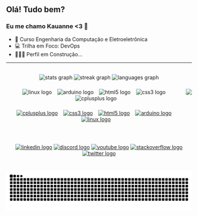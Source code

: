 ## Olá! Tudo bem?
### Eu me chamo Kauanne <3 👋

- 🌱 Curso Engenharia da Computação e Eletroeletrônica
- 💻 Trilha em Foco: DevOps
- 👩🏽‍🔧 Perfil em Construção...
<hr>
<br>

<div align="center">
  <img src="https://github-readme-stats.vercel.app/api?username=KwG0&hide_title=false&hide_rank=false&show_icons=true&include_all_commits=true&count_private=true&disable_animations=false&theme=dark&locale=pt-br&hide_border=true" height="120" alt="stats graph"  />
  <img src="https://streak-stats.demolab.com?user=KwG0&locale=pt-br&mode=weekly&theme=dark&hide_border=true&border_radius=5" height="120" alt="streak graph"  />
  <img src="https://github-readme-stats.vercel.app/api/top-langs?username=KwG0&locale=pt-br&hide_title=false&layout=compact&card_width=320&langs_count=5&theme=dark&hide_border=true" height="120" alt="languages graph"  />
</div>

###

<img align="right" height="150" src="https://avatars.githubusercontent.com/u/91920835?v=4"  />

###

<div align="center">
  <img src="https://skillicons.dev/icons?i=linux" height="50" alt="linux logo"  />
  <img width="7" />
  <img src="https://skillicons.dev/icons?i=arduino" height="50" alt="arduino logo"  />
  <img width="7" />
  <img src="https://skillicons.dev/icons?i=html" height="50" alt="html5 logo"  />
  <img width="7" />
  <img src="https://skillicons.dev/icons?i=css" height="50" alt="css3 logo"  />
  <img width="7" />
  <img src="https://skillicons.dev/icons?i=cpp" height="50" alt="cplusplus logo"  />
</div>

###

<div align="center">
  <a href="#"><img src="https://skillicons.dev/icons?i=cpp" height="50" alt="cplusplus logo"  /></a>
  <img width="7" />
  <a href="#"><img src="https://skillicons.dev/icons?i=css" height="50" alt="css3 logo"  /></a>
  <img width="7" />
  <a href="#"><img src="https://skillicons.dev/icons?i=html" height="50" alt="html5 logo"  /></a>
  <img width="7" />
  <a href="#"><img src="https://skillicons.dev/icons?i=arduino" height="50" alt="arduino logo"  /></a>
  <img width="7" />
  <a href="#"><img src="https://skillicons.dev/icons?i=linux" height="50" alt="linux logo"  /></a>
</div>

###

<br clear="both">

<div align="center">
  <a href="https://www.linkedin.com/in/kwg0" target="_blank"><img src="https://img.shields.io/static/v1?message=LinkedIn&logo=linkedin&label=&color=0077B5&logoColor=white&labelColor=&style=for-the-badge" height="40" alt="linkedin logo"></a>
  <a href="#"><img src="https://img.shields.io/static/v1?message=Discord&logo=discord&label=&color=7289DA&logoColor=white&labelColor=&style=for-the-badge" height="40" alt="discord logo"></a>
  <a href="#"><img src="https://img.shields.io/static/v1?message=Youtube&logo=youtube&label=&color=FF0000&logoColor=white&labelColor=&style=for-the-badge" height="40" alt="youtube logo"  /></a>
  <a href="#"><img src="https://img.shields.io/static/v1?message=Stackoverflow&logo=stackoverflow&label=&color=FE7A16&logoColor=white&labelColor=&style=for-the-badge" height="40" alt="stackoverflow logo"></a>
  <a href="#"><img src="https://img.shields.io/static/v1?message=Twitter&logo=twitter&label=&color=1DA1F2&logoColor=white&labelColor=&style=for-the-badge" height="40" alt="twitter logo"></a>
</div>

###

<br clear="both">

<img src="https://raw.githubusercontent.com/KwG0/KwG0/output/snake.svg" alt="Snake animation" />

###
